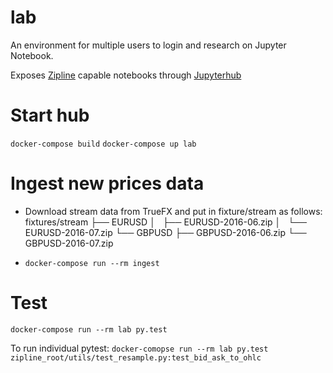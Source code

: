 # lab

An environment for multiple users to login and research on Jupyter Notebook.

Exposes [Zipline](https://github.com/quantopian/zipline) capable notebooks through [Jupyterhub](https://github.com/jupyterhub/jupyterhub)


# Start hub

`docker-compose build`
`docker-compose up lab`


# Ingest new prices data

- Download stream data from TrueFX and put in fixture/stream as follows:
     fixtures/stream
              ├── EURUSD
              │   ├── EURUSD-2016-06.zip
              │   └── EURUSD-2016-07.zip
              └── GBPUSD
                  ├── GBPUSD-2016-06.zip
                  └── GBPUSD-2016-07.zip

- `docker-compose run --rm ingest`

# Test

`docker-compose run --rm lab py.test`

To run individual pytest:
`docker-comopse run --rm lab py.test zipline_root/utils/test_resample.py:test_bid_ask_to_ohlc`

